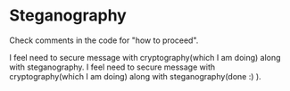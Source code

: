 # Steganography

Check comments in the code for "how to proceed".

I feel need to secure message with cryptography(which I am doing) along with steganography. I feel need to secure message with cryptography(which I am doing) along with steganography(done :) ).
